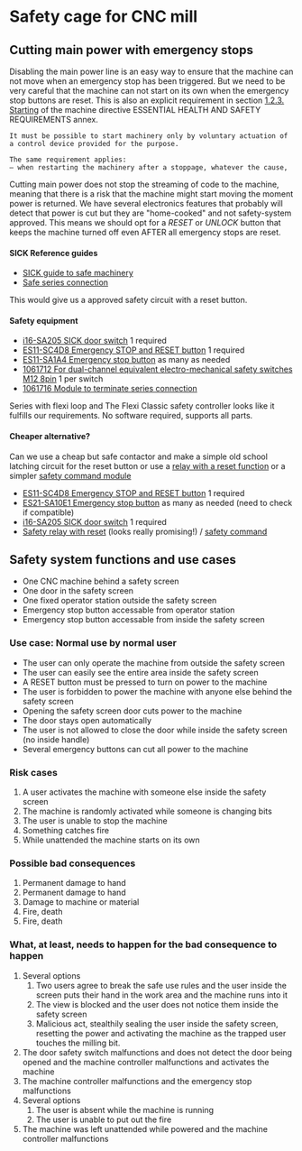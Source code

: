 # Safety cage for CNC mill

## Cutting main power with emergency stops

Disabling the main power line is an easy way to ensure that the machine can not move when an emergency stop has been triggered. But we need to be very careful that the machine can not start on its own when the emergency stop buttons are reset. This is also an explicit requirement in section [1.2.3.   Starting](https://eur-lex.europa.eu/legal-content/EN/TXT/?uri=CELEX:32006L0042#d1e32-35-1) of the machine directive ESSENTIAL HEALTH AND SAFETY REQUIREMENTS annex.
```
It must be possible to start machinery only by voluntary actuation of a control device provided for the purpose.

The same requirement applies:
— when restarting the machinery after a stoppage, whatever the cause,
```
Cutting main power does not stop the streaming of code to the machine, meaning that there is a risk that the machine might start moving the moment power is returned. We have several electronics features that probably will detect that power is cut but they are "home-cooked" and not safety-system approved. This means we should opt for a *RESET* or *UNLOCK* button that keeps the machine turned off even AFTER all emergency stops are reset. 

#### SICK Reference guides
* [SICK guide to safe machinery](https://cdn.sick.com/media/docs/8/78/678/Special_information_Guide_for_Safe_Machinery_en_IM0014678.PDF)
* [Safe series connection](https://cdn.sick.com/media/docs/8/68/468/Special_information_Safe_series_connection_en_IM0059468.PDF)

This would give us a approved safety circuit with a reset button.

#### Safety equipment
* [i16-SA205 SICK door switch](https://www.sick.com/no/en/safety-switches/electro-mechanical-safety-switches/i16s/i16-sa205/p/p338053) 1 required
* [ES11-SC4D8 Emergency STOP and RESET button](https://www.sick.com/no/en/safety-switches/safety-command-devices/es11/es11-sc4d8/p/p339946) 1 required
* [ES11-SA1A4 Emergency stop button](https://www.sick.com/no/en/safety-switches/safety-command-devices/es11/es11-sa1a4/p/p339944) as many as needed
* [1061712 For dual-channel equivalent electro-mechanical safety switches M12 8pin](https://www.sick.com/no/en/senscontrol-safe-control-solutions/safe-series-connection/flexi-loop/fln-emss1100108/p/p342547) 1 per switch
* [1061716 Module to terminate series connection](https://www.sick.com/no/en/senscontrol-safe-control-solutions/safe-series-connection/flexi-loop/flt-term00001/p/p346064)

Series with flexi loop and The Flexi Classic safety controller looks like it fulfills our requirements. No software required, supports all parts.

#### Cheaper alternative?

Can we use a cheap but safe contactor and make a simple old school latching circuit for the reset button or use a [relay with a reset function](https://www.sick.com/no/en/senscontrol-safe-control-solutions/safety-relays/ue23-3mf/ue23-3mf2a3/p/p79479) or a simpler [safety command module](https://www.sick.com/no/en/senscontrol-safe-control-solutions/safety-relays/ue44-3sl/c/g186171)

* [ES11-SC4D8 Emergency STOP and RESET button](https://www.sick.com/no/en/safety-switches/safety-command-devices/es11/es11-sc4d8/p/p339946) 1 required
* [ES21-SA10E1 Emergency stop button](https://www.sick.com/no/en/safety-switches/safety-command-devices/es21/es21-sa10e1/p/p79960) as many as needed (need to check if compatible)
* [i16-SA205 SICK door switch](https://www.sick.com/no/en/safety-switches/electro-mechanical-safety-switches/i16s/i16-sa205/p/p338053) 1 required
* [Safety relay with reset](https://www.sick.com/no/en/senscontrol-safe-control-solutions/safety-relays/ue23-3mf/ue23-3mf2a3/p/p79479) (looks really promising!) / [safety command](https://www.sick.com/no/en/senscontrol-safe-control-solutions/safety-relays/ue44-3sl/c/g186171)


## Safety system functions and use cases
* One CNC machine behind a safety screen
* One door in the safety screen
* One fixed operator station outside the safety screen
* Emergency stop button accessable from operator station
* Emergency stop button accessable from inside the safety screen

### Use case: Normal use by normal user
* The user can only operate the machine from outside the safety screen
* The user can easily see the entire area inside the safety screen
* A RESET button must be pressed to turn on power to the machine
* The user is forbidden to power the machine with anyone else behind the safety screen
* Opening the safety screen door cuts power to the machine
* The door stays open automatically
* The user is not allowed to close the door while inside the safety screen (no inside handle)
* Several emergency buttons can cut all power to the machine 

### Risk cases
1. A user activates the machine with someone else inside the safety screen
2. The machine is randomly activated while someone is changing bits
3. The user is unable to stop the machine
4. Something catches fire 
5. While unattended the machine starts on its own

### Possible bad consequences
1. Permanent damage to hand
2. Permanent damage to hand
3. Damage to machine or material
4. Fire, death
5. Fire, death

### What, at least, needs to happen for the bad consequence to happen
1. Several options
    1. Two users agree to break the safe use rules and the user inside the screen puts their hand in the work area and the machine runs into it
    2. The view is blocked and the user does not notice them inside the safety screen
    3. Malicious act, stealthily sealing the user inside the safety screen, resetting the power and activating the machine as the trapped user touches the milling bit.
2. The door safety switch malfunctions and does not detect the door being opened and the machine controller malfunctions and activates the machine
3. The machine controller malfunctions and the emergency stop malfunctions
4. Several options
    1. The user is absent while the machine is running
    2. The user is unable to put out the fire
5. The machine was left unattended while powered and the machine controller malfunctions
